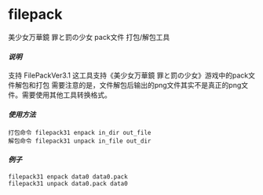 # filepack
美少女万華鏡 罪と罰の少女 pack文件 打包/解包工具

#### *说明*
支持 FilePackVer3.1
这工具支持《美少女万華鏡 罪と罰の少女》游戏中的pack文件解包和打包
需要注意的是，文件解包后输出的png文件其实不是真正的png文件。需要使用其他工具转换格式。

#### *使用方法*
```
打包命令 filepack31 enpack in_dir out_file
解包命令 filepack31 unpack in_file out_dir
```
#### *例子*
```
filepack31 enpack data0 data0.pack
filepack31 unpack data0.pack data0
```
